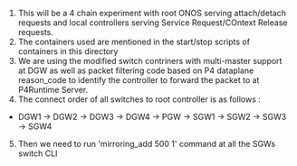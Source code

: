 1. This will be a 4 chain experiment with root ONOS serving attach/detach requests and local controllers serving Service Request/COntext Release requests.
2. The containers used are mentioned in the start/stop scripts of containers in this directory
3. We are using the modified switch contriners with multi-master support at DGW as well as  packet filtering code based on P4 dataplane reason\_code to identify the controller to forward the packet to at P4Runtime Server.
4. The connect order of all switches to root controller is as follows : 
* DGW1 -> DGW2 -> DGW3 -> DGW4 -> PGW -> SGW1 -> SGW2 -> SGW3 -> SGW4
5. Then we need to run 'mirroring\_add 500 1' command at all the SGWs switch CLI
